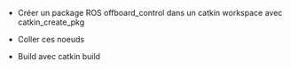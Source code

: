 - Créer un package ROS offboard_control dans un catkin workspace avec catkin_create_pkg

- Coller ces noeuds

- Build avec catkin build